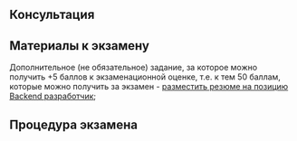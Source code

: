 ## Консультация



## Материалы к экзамену

Дополнительное (не обязательное) задание, за которое можно получить +5 баллов к экзаменационной оценке, т.е. к тем 50 баллам, которые можно получить за экзамен - [разместить резюме на позицию Backend разработчик](./cv.md);

## Процедура экзамена

